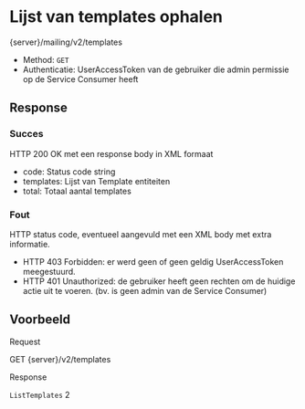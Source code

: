 ---
---

# Lijst van templates ophalen

  {server}/mailing/v2/templates

* Method: `GET`
* Authenticatie: UserAccessToken van de gebruiker die admin permissie op de Service Consumer heeft

## Response

### Succes

 HTTP 200 OK met een response body in XML formaat  

* code: Status code string
* templates: Lijst van Template entiteiten
* total: Totaal aantal templates

### Fout

HTTP status code, eventueel aangevuld met een XML body met extra informatie.

* HTTP 403 Forbidden: er werd geen of geen geldig UserAccessToken meegestuurd.
* HTTP 401 Unauthorized: de gebruiker heeft geen rechten om de huidige actie uit te voeren. (bv. is geen admin van de Service Consumer)

## Voorbeeld

Request

  GET {server}/v2/templates

Response

  <?xml version="1.0" encoding="UTF-8" standalone="yes"?>  
  <response>  
  <code>ListTemplates</code>  
  <templates>  
  <template>  
  <id>2</id>  
  <name>TestTemplate</name>  
  <template>template</template>  
  <subject>TestMailing</subject>  
  <frequency>DAILY</frequency>  
  <startDay>0</startDay>  
  <startHour>0</startHour>  
  <startMinute>0</startMinute>  
  <startDayOfWeek>0</startDayOfWeek>  
  <recommendationsResultEqualTreshold>100</recommendationsResultEqualTreshold>  
  <searchResultEqualTreshold>100</searchResultEqualTreshold>  
  <serviceConsumerKey>68bd998e84216f530bb5b4f742ffab41</serviceConsumerKey>  
  </template>  
  <template>  
  <id>1</id>  
  <name>TestTemplate</name>  
  <template>template</template>  
  <subject>TestMailing</subject>  
  <frequency>DAILY</frequency>  
  <startDay>0</startDay>  
  <startHour>0</startHour>  
  <startMinute>0</startMinute>  
  <startDayOfWeek>0</startDayOfWeek>  
  <recommendationsResultEqualTreshold>100</recommendationsResultEqualTreshold>  
  <searchResultEqualTreshold>100</searchResultEqualTreshold>  
  <serviceConsumerKey>68bd998e84216f530bb5b4f742ffab41</serviceConsumerKey>  
  </template>  
  </templates>  
  <total>2</total>  
  </response>
